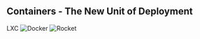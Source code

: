 ## Containers - The New Unit of Deployment

LXC <!-- .element: style="font-size:5em;" -->
![Docker](slides/resources/images/docker.png "Docker") <!-- .element: style="max-width:25%;height:auto;" -->
![Rocket](slides/resources/images/rkt-horizontal-color.png "Rocker") <!-- .element: style="max-width:25%;height:auto;" -->
